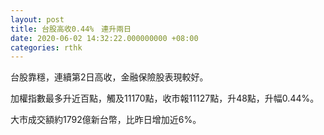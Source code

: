 ```yaml
---
layout: post
title: 台股高收0.44%　連升兩日
date: 2020-06-02 14:32:22.000000000 +08:00
categories: rthk
---
```


台股靠穩，連續第2日高收，金融保險股表現較好。

加權指數最多升近百點，觸及11170點，收市報11127點，升48點，升幅0.44%。

大市成交額約1792億新台幣，比昨日增加近6%。
